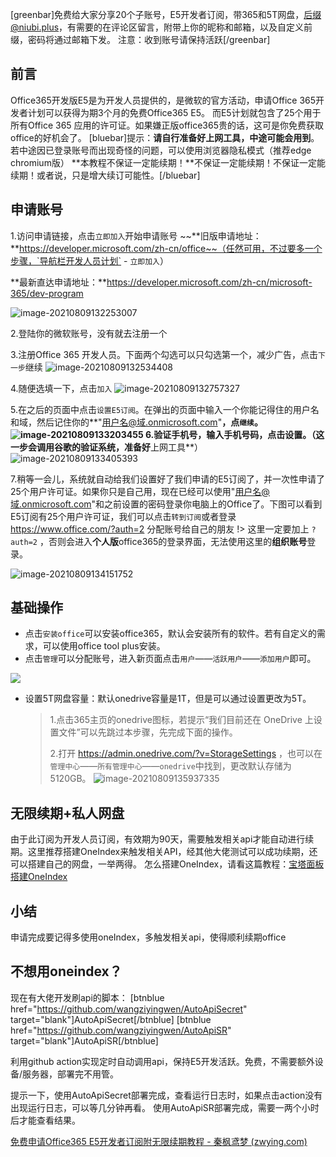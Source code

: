 [greenbar]免费给大家分享20个子账号，E5开发者订阅，带365和5T网盘，后缀@niubi.plus，有需要的在评论区留言，附带上你的昵称和邮箱，以及自定义前缀，密码将通过邮箱下发。
注意：收到账号请保持活跃[/greenbar]

## 前言

Office365开发版E5是为开发人员提供的，是微软的官方活动，申请Office 365开发者计划可以获得为期3个月的免费Office365 E5。
而E5计划就包含了25个用于所有Office 365 应用的许可证。如果嫌正版office365贵的话，这可是你免费获取office的好机会了。
[bluebar]提示：**请自行准备好上网工具，中途可能会用到**。若中途因已登录账号而出现奇怪的问题，可以使用浏览器隐私模式（推荐edge chromium版）
**本教程不保证一定能续期！**不保证一定能续期！不保证一定能续期！或者说，只是增大续订可能性。[/bluebar]

## 申请账号

1.访问申请链接，点击`立即加入`开始申请账号
~~**旧版申请地址：**https://developer.microsoft.com/zh-cn/office~~（任然可用，不过要多一个步骤，`导航栏开发人员计划` - `立即加入`）

**最新直达申请地址：**https://developer.microsoft.com/zh-cn/microsoft-365/dev-program

![image-20210809132253007](https://cdn.jsdelivr.net/gh/love2wind/cloudimg/img/1647d2603450def78042b70aed1ce704.png)

2.登陆你的微软账号，没有就去注册一个

3.注册Office 365 开发人员。下面两个勾选可以只勾选第一个，减少广告，点击`下一步`继续
![image-20210809132534408](https://cdn.jsdelivr.net/gh/love2wind/cloudimg/img/3191804e41a198680f3031ab0d10f26c.png)





4.随便选填一下，点击`加入`
![image-20210809132757327](https://cdn.jsdelivr.net/gh/love2wind/cloudimg/img/67c9f301538465665f8856528b1b00c4.png)

5.在之后的页面中点击`设置E5订阅`。在弹出的页面中输入一个你能记得住的用户名和域，然后记住你的**"用户名@域.onmicrosoft.com"**，点`继续`。
![image-20210809133203455](https://cdn.jsdelivr.net/gh/love2wind/cloudimg/img/b653f57de78289c7acc6fe6bbf3a2a6d.png)
6.验证手机号，输入手机号码，点击设置。（这一步会调用谷歌的验证系统，准备好**上网工具**）
![image-20210809133405393](https://cdn.jsdelivr.net/gh/love2wind/cloudimg/img/b13e2be897b9d144fa891b01fbada301.png)

7.稍等一会儿，系统就自动给我们设置好了我们申请的E5订阅了，并一次性申请了25个用户许可证。如果你只是自己用，现在已经可以使用"用户名@域.onmicrosoft.com"和之前设置的密码登录你电脑上的Office了。下图可以看到E5订阅有25个用户许可证，我们可以点击`转到订阅`或者登录 https://www.office.com/?auth=2 分配账号给自己的朋友
!> 这里一定要加上 `?auth=2` ，否则会进入**个人版**office365的登录界面，无法使用这里的**组织账号**登录。

![image-20210809134151752](https://cdn.jsdelivr.net/gh/love2wind/cloudimg/img/a5e6fcf3777e92d88866330f4bbe062a.png)

## 基础操作

- 点击`安装office`可以安装office365，默认会安装所有的软件。若有自定义的需求，可以使用office tool plus安装。
- 点击`管理`可以分配账号，进入新页面点击`用户`——`活跃用户`——`添加用户`即可。

![](https://cdn.jsdelivr.net/gh/love2wind/cloudimg/img/408c01ac1f22921fa5151f993e00b5cc.png)

- 设置5T网盘容量：默认onedrive容量是1T，但是可以通过设置更改为5T。

  > 1.点击365主页的onedrive图标，若提示“我们目前还在 OneDrive 上设置文件”可以先跳过本步骤，先完成下面的操作。
  >
  > 2.打开 https://admin.onedrive.com/?v=StorageSettings ，也可以在`管理中心`——`所有管理中心`——`onedrive`中找到，更改默认存储为5120GB。
  > ![image-20210809135937335](https://cdn.jsdelivr.net/gh/love2wind/cloudimg/img/4a9656e472cf3b1cd02f6138352acb9a.png)

## 无限续期+私人网盘

由于此订阅为开发人员订阅，有效期为90天，需要触发相关api才能自动进行续期。这里推荐搭建OneIndex来触发相关API，经其他大佬测试可以成功续期，还可以搭建自己的网盘，一举两得。
怎么搭建OneIndex，请看这篇教程：[宝塔面板搭建OneIndex](https://blog.zwying.com/archives/29.html)

## 小结

申请完成要记得多使用oneIndex，多触发相关api，使得顺利续期office

## 不想用oneindex？

现在有大佬开发刷api的脚本：
[btnblue href="https://github.com/wangziyingwen/AutoApiSecret" target="blank"]AutoApiSecret[/btnblue] [btnblue href="https://github.com/wangziyingwen/AutoApiSR" target="blank"]AutoApiSR[/btnblue]

利用github action实现定时自动调用api，保持E5开发活跃。免费，不需要额外设备/服务器，部署完不用管。

提示一下，使用AutoApiSecret部署完成，查看运行日志时，如果点击action没有出现运行日志，可以等几分钟再看。
使用AutoApiSR部署完成，需要一两个小时后才能查看结果。



[免费申请Office365 E5开发者订阅附无限续期教程 - 秦枫鸢梦 (zwying.com)](https://blog.zwying.com/archives/34.html)